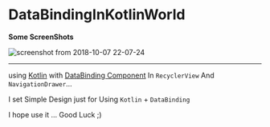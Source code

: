 # DataBindingInKotlinWorld

__Some ScreenShots__

![screenshot from 2018-10-07 22-07-24](https://user-images.githubusercontent.com/26750131/46585444-ded3b680-ca3e-11e8-9673-2f935b1a9f6e.png)

----

using [Kotlin](http://kotlinlang.org/) with [DataBinding Component](https://developer.android.com/topic/libraries/data-binding/) 
In ```RecyclerView``` And ```NavigationDrawer```...

I set Simple Design just for Using ```Kotlin``` + ```DataBinding ```

I hope use it ... Good Luck ;)
